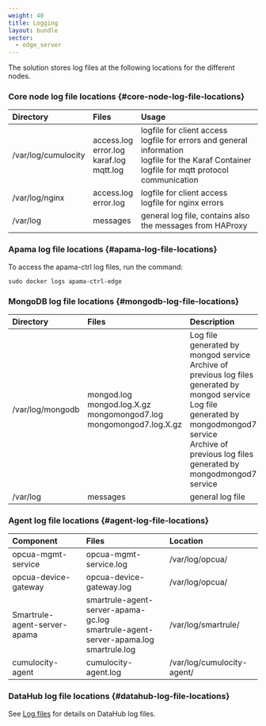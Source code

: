 ```yaml
---
weight: 40
title: Logging
layout: bundle
sector:
  - edge_server
---
```


The solution stores log files at the following locations for the different nodes.

### Core node log file locations {#core-node-log-file-locations}

|Directory|Files|Usage|
|:---|:---|:---
|/var/log/cumulocity|access.log<br> error.log <br>karaf.log<br> mqtt.log|logfile for client access<br> logfile for errors and general information<br> logfile for the Karaf Container<br> logfile for mqtt protocol communication
|/var/log/nginx|access.log<br> error.log|logfile for client access<br> logfile for nginx errors
|/var/log|messages|general log file, contains also the messages from HAProxy

### Apama log file locations {#apama-log-file-locations}

To access the apama-ctrl log files, run the command:

```shell
sudo docker logs apama-ctrl-edge
```

### MongoDB log file locations {#mongodb-log-file-locations}

|Directory|Files|Description|
|:---|:---|:---
|/var/log/mongodb|mongod.log<br>mongod.log.X.gz<br>mongomongod7.log<br> mongomongod7.log.X.gz|Log file generated by mongod service<br> Archive of previous log files generated by mongod service<br>  Log file generated by mongodmongod7 service<br> Archive of previous log files generated by mongodmongod7 service
|/var/log|messages|general log file

### Agent log file locations {#agent-log-file-locations}

|Component|Files|Location|
|:---|:---|:---
|opcua-mgmt-service|opcua-mgmt-service.log|/var/log/opcua/
|opcua-device-gateway|opcua-device-gateway.log|/var/log/opcua/
|Smartrule-agent-server-apama|smartrule-agent-server-apama-gc.log<br> smartrule-agent-server-apama.log<br>smartrule.log|/var/log/smartrule/
|cumulocity-agent|cumulocity-agent.log|/var/log/cumulocity-agent/

### DataHub log file locations {#datahub-log-file-locations}

See [Log files](/datahub/running-datahub-on-the-edge/#log-files) for details on DataHub log files.
